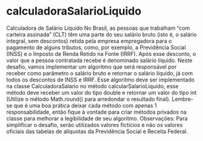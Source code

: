# calculadoraSalarioLiquido
Calculadora de Salário Líquido No Brasil, as pessoas que trabalham “com carteira assinada” (CLT) têm uma parte do seu salário bruto (isto é, o salário integral, sem descontos) retida pela empresa empregadora para o pagamento de alguns tributos, como, por exemplo, a Previdência Social (INSS) e o Imposto de Renda Retido na Fonte (IRRF). Após esse desconto, o valor que a pessoa contratada recebe é denominado salário líquido.  Neste desafio, vamos implementar um algoritmo que será responsável por receber como parâmetro o salário bruto e retornar o salário líquido, já com todos os descontos de INSS e IRRF. Esse algoritmo deve ser implementado na classe CalculadoraSalario no método calcularSalarioLiquido, esse método deve receber um valor do tipo double e retornar um valor do tipo int (Utilize o método Math.round() para arredondar o resultado final).  Lembre-se que é uma boa prática deixar cada método com apenas 1 responsabilidade, então fique à vontade para criar métodos privados na classe para melhorar a legibilidade de seu algoritmo.  Observações: Para simplificar o desafio, serão utilizados valores fictícios e não os valores oficiais das tabelas de alíquotas da Previdência Social e Receita Federal.
